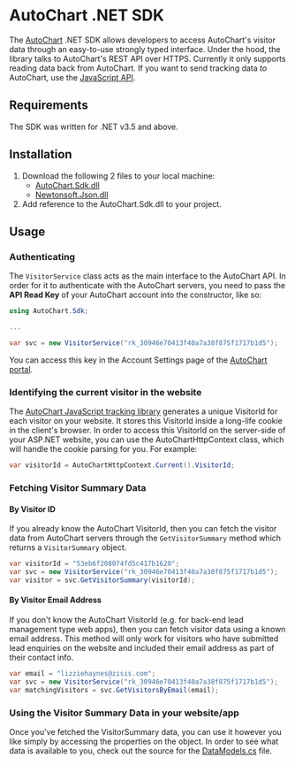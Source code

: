 # AutoChart .NET SDK

The [AutoChart](http://autochart.io) .NET SDK allows developers to access AutoChart's visitor data through an easy-to-use strongly typed interface. Under the hood, the library talks to AutoChart's REST API over HTTPS.
Currently it only supports reading data back from AutoChart. If you want to send tracking data _to_ AutoChart, use the [JavaScript API](https://github.com/AutoChart/autochart-js).

## Requirements
The SDK was written for .NET v3.5 and above.

## Installation

1. Download the following 2 files to your local machine:
    * [AutoChart.Sdk.dll](https://github.com/WinterWindSoftware/autochart-sdk/blob/master/dotnet/dist/AutoChart.Sdk.dll?raw=true)
    * [Newtonsoft.Json.dll](https://github.com/WinterWindSoftware/autochart-sdk/blob/master/dotnet/dist/Newtonsoft.Json.dll?raw=true)
2. Add reference to the AutoChart.Sdk.dll to your project.

## Usage
### Authenticating
The `VisitorService` class acts as the main interface to the AutoChart API.
In order for it to authenticate with the AutoChart servers, you need to pass the **API Read Key** of your AutoChart account into the constructor, like so:

```csharp
using AutoChart.Sdk;

...

var svc = new VisitorService("rk_30946e70413f40a7a38f875f1717b1d5"); 

``` 

You can access this key in the Account Settings page of the [AutoChart portal](https://portal.autochart.io).

### Identifying the current visitor in the website
The [AutoChart JavaScript tracking library](http://autochart.io/docs) generates a unique VisitorId for each visitor on your website. 
It stores this VisitorId inside a long-life cookie in the client's browser.
In order to access this VisitorId on the server-side of your ASP.NET website, you can use the AutoChartHttpContext class, which will handle the cookie parsing for you. For example:
```csharp
var visitorId = AutoChartHttpContext.Current().VisitorId;
```

### Fetching Visitor Summary Data
#### By Visitor ID
If you already know the AutoChart VisitorId, then you can fetch the visitor data from AutoChart servers through the `GetVisitorSummary` method which returns a `VisitorSummary` object.
```csharp
var visitorId = "53eb6f208074fd5c417b1620";
var svc = new VisitorService("rk_30946e70413f40a7a38f875f1717b1d5");
var visitor = svc.GetVisitorSummary(visitorId);
```

#### By Visitor Email Address
If you don't know the AutoChart VisitorId (e.g. for back-end lead management type web apps), then you can fetch visitor data using a known email address. This method will only work for visitors who have submitted lead enquiries on the website and included their email address as part of their contact info.

```csharp
var email = "lizziehaynes@zisis.com";
var svc = new VisitorService("rk_30946e70413f40a7a38f875f1717b1d5");
var matchingVisitors = svc.GetVisitorsByEmail(email);
```

### Using the Visitor Summary Data in your website/app
Once you've fetched the VisitorSummary data, you can use it however you like simply by accessing the properties on the object.
In order to see what data is available to you, check out the source for the [DataModels.cs](dotnet/AutoChart.Sdk/DataModels.cs) file.